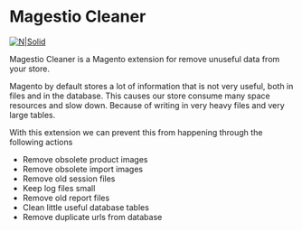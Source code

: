 # Magestio Cleaner

[![N|Solid](https://magestio.com/wp-content/uploads/logo_web_r.png)](https://magestio.com)

Magestio Cleaner is a Magento extension for remove unuseful data from your store.

Magento by default stores a lot of information that is not very useful, both in files and in the database. This causes our store consume many space resources and slow down. Because of writing in very heavy files and very large tables.

With this extension we can prevent this from happening through the following actions

  - Remove obsolete product images
  - Remove obsolete import images
  - Remove old session files
  - Keep log files small
  - Remove old report files
  - Clean little useful database tables
  - Remove duplicate urls from database

